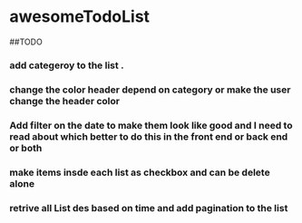 # awesomeTodoList

##TODO
### add categeroy to the list .
### change the color header depend on category or make the user change the header color 
### Add filter on the date to make them look like good and I need to read about which better to do this in the front end or back end  or  both
### make items insde each list as checkbox and can be delete alone
### retrive all List des based on time  and add pagination to the list